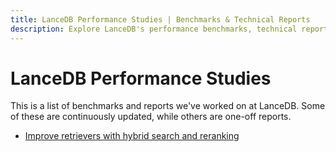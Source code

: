 ```yaml
---
title: LanceDB Performance Studies | Benchmarks & Technical Reports
description: Explore LanceDB's performance benchmarks, technical reports, and optimization studies. Includes hybrid search benchmarks, reranking performance analysis, and scalability reports.
---
```


# LanceDB Performance Studies

This is a list of benchmarks and reports we've worked on at LanceDB. Some of these are continuously updated, while others are one-off reports.

- [Improve retrievers with hybrid search and reranking](https://blog.lancedb.com/hybrid-search-and-reranking-report/)


